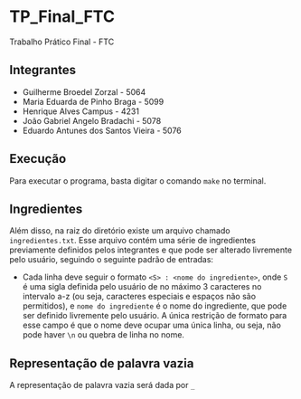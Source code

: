 # TP_Final_FTC
Trabalho Prático Final - FTC

## Integrantes

- Guilherme Broedel Zorzal - 5064
- Maria Eduarda de Pinho Braga - 5099
- Henrique Alves Campus - 4231
- João Gabriel Angelo Bradachi - 5078
- Eduardo Antunes dos Santos Vieira  - 5076


## Execução

Para executar o programa, basta digitar o comando `make` no terminal.

## Ingredientes 
Além disso, na raiz do diretório existe um arquivo chamado `ingredientes.txt`. Esse arquivo contém uma série de ingredientes previamente definidos pelos integrantes e que pode ser alterado livremente pelo usuário, seguindo o seguinte padrão de entradas:
- Cada linha deve seguir o formato `<S> : <nome do ingrediente>`, onde `S` é uma sigla definida pelo usuário de no máximo 3 caracteres no intervalo a-z (ou seja, caracteres especiais e espaços não são permitidos), e `nome do ingrediente` é o nome do ingrediente, que pode ser definido livremente pelo usuário. A única restrição de formato para esse campo é que o nome deve ocupar uma única linha, ou seja, não pode haver `\n` ou quebra de linha no nome. 

## Representação de palavra vazia

A representação de palavra vazia será dada por `_`